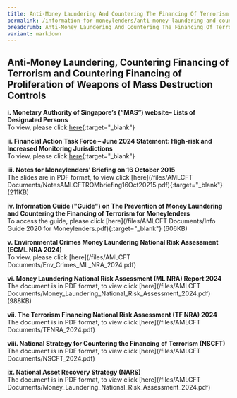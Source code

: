 ```yaml
---
title: Anti-Money Laundering And Countering The Financing Of Terrorism (AML/CFT)
permalink: /information-for-moneylenders/anti-money-laundering-and-countering-the-financing-of-terrorism/
breadcrumb: Anti-Money Laundering And Countering The Financing Of Terrorism
variant: markdown
---
```

Anti-Money Laundering, Countering Financing of Terrorism and Countering Financing of Proliferation of Weapons of Mass Destruction Controls
---
**i. Monetary Authority of Singapore’s (“MAS”) website– Lists of Designated Persons**<br>
    To view, please click [here](http://www.mas.gov.sg/Regulations-and-Financial-Stability/Anti-Money-Laundering-Countering-The-Financing-Of-Terrorism-And-Targeted-Financial-Sanctions/Targeted-Financial-Sanctions/Lists-of-Designated-Individuals-and-Entities.aspx){:target="_blank"}

**ii. Financial Action Task Force – June 2024 Statement: High-risk and Increased Monitoring Jurisdictions**<br>
    To view, please click [here](https://www.mas.gov.sg/publications/fatf-statement/2024/june-2024-fatf-statement){:target="_blank"}    

**iii. Notes for Moneylenders' Briefing on 16 October 2015**<br>
     The slides are in PDF format, to view click [here](/files/AMLCFT Documents/NotesAMLCFTROMbriefing16Oct20215.pdf){:target="_blank"} (211KB)

**iv. Information Guide ("Guide") on The Prevention of Money Laundering and Countering the Financing of Terrorism for Moneylenders**<br>
    To access the guide, please click [here](/files/AMLCFT Documents/Info Guide 2020 for Moneylenders.pdf){:target="_blank"} (606KB)

**v. Environmental Crimes Money Laundering National Risk Assessment (ECML NRA 2024)**<br>
   To view, please click [here](/files/AMLCFT Documents/Env_Crimes_ML_NRA_2024.pdf)

**vi. Money Laundering National Risk Assessment (ML NRA) Report 2024**<br>
The document is in PDF format, to view click [here](/files/AMLCFT Documents/Money_Laundering_National_Risk_Assessment_2024.pdf) (988KB)

**vii. The Terrorism Financing National Risk Assessment (TF NRA) 2024**<br>
The document is in PDF format, to view click [here](/files/AMLCFT Documents/TFNRA_2024.pdf)

**viii. National Strategy for Countering the Financing of Terrorism (NSCFT)**<br>
The document is in PDF format, to view click [here](/files/AMLCFT Documents/NSCFT_2024.pdf)

**ix. National Asset Recovery Strategy (NARS)**<br>
The document is in PDF format, to view click [here](/files/AMLCFT Documents/Money_Laundering_National_Risk_Assessment_2024.pdf)